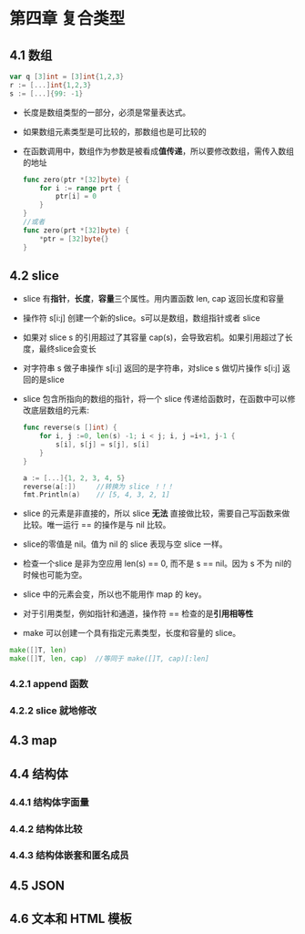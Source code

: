 # 第四章 复合类型

## 4.1 数组

```go
var q [3]int = [3]int{1,2,3}
r := [...]int{1,2,3}
s := [...]{99: -1}
```

- 长度是数组类型的一部分，必须是常量表达式。

- 如果数组元素类型是可比较的，那数组也是可比较的

- 在函数调用中，数组作为参数是被看成**值传递**，所以要修改数组，需传入数组的地址

    ```go
    func zero(ptr *[32]byte) {
        for i := range prt {
            ptr[i] = 0
        }
    }
    //或者
    func zero(prt *[32]byte) {
        *ptr = [32]byte{}
    }
    ```

## 4.2 slice

- slice 有**指针**，**长度**，**容量**三个属性。用内置函数 len, cap 返回长度和容量

- 操作符 s[i:j] 创建一个新的slice。s可以是数组，数组指针或者 slice

- 如果对 slice s 的引用超过了其容量 cap(s)，会导致宕机。如果引用超过了长度，最终slice会变长

- 对字符串 s 做子串操作 s[i:j] 返回的是字符串，对slice s 做切片操作 s[i:j] 返回的是slice

- slice 包含所指向的数组的指针，将一个 slice 传递给函数时，在函数中可以修改底层数组的元素:

    ```go
    func reverse(s []int) {
        for i, j :=0, len(s) -1; i < j; i, j =i+1, j-1 {
            s[i], s[j] = s[j], s[i]
        }
    }

    a := [...]{1, 2, 3, 4, 5}
    reverse(a[:])     //转换为 slice ！！！
    fmt.Println(a)    // [5, 4, 3, 2, 1]
    ```

- slice 的元素是非直接的，所以 slice **无法** 直接做比较，需要自己写函数来做比较。唯一运行 == 的操作是与 nil 比较。

- slice的零值是 nil。值为 nil 的 slice 表现与空 slice 一样。

- 检查一个slice 是非为空应用 len(s) == 0, 而不是 s == nil。因为 s 不为 nil的时候也可能为空。

- slice 中的元素会变，所以也不能用作 map 的 key。

- 对于引用类型，例如指针和通道，操作符 == 检查的是**引用相等性**

- make 可以创建一个具有指定元素类型，长度和容量的 slice。

```go
make([]T, len)
make([]T, len, cap)  //等同于 make([]T, cap)[:len]
```

### 4.2.1 append 函数

### 4.2.2 slice 就地修改

## 4.3 map

## 4.4 结构体

### 4.4.1 结构体字面量

### 4.4.2 结构体比较

### 4.4.3 结构体嵌套和匿名成员

## 4.5 JSON

## 4.6 文本和 HTML 模板
